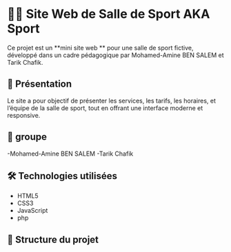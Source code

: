 # 🏋️‍♂️ Site Web de Salle de Sport   AKA Sport

Ce projet est un **mini site web ** pour une salle de sport fictive, développé dans un cadre pédagogique par Mohamed-Amine BEN SALEM et Tarik Chafik.

## 📌 Présentation

Le site a pour objectif de présenter les services, les tarifs, les horaires, et l’équipe de la salle de sport, tout en offrant une interface moderne et responsive.

## 👥 groupe

-Mohamed-Amine BEN SALEM
-Tarik Chafik

## 🛠️ Technologies utilisées

- HTML5
- CSS3
- JavaScript 
- php

## 📁 Structure du projet

